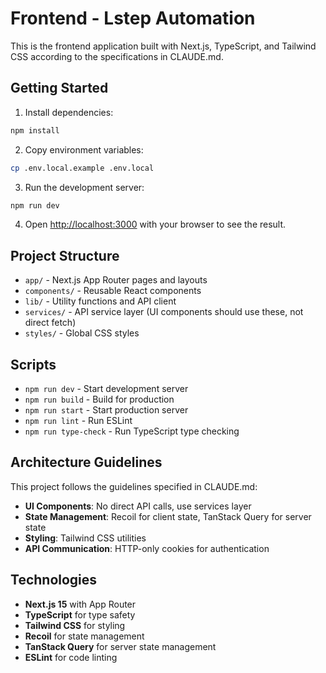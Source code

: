 # Frontend - Lstep Automation

This is the frontend application built with Next.js, TypeScript, and Tailwind CSS according to the specifications in CLAUDE.md.

## Getting Started

1. Install dependencies:
```bash
npm install
```

2. Copy environment variables:
```bash
cp .env.local.example .env.local
```

3. Run the development server:
```bash
npm run dev
```

4. Open [http://localhost:3000](http://localhost:3000) with your browser to see the result.

## Project Structure

- `app/` - Next.js App Router pages and layouts
- `components/` - Reusable React components
- `lib/` - Utility functions and API client
- `services/` - API service layer (UI components should use these, not direct fetch)
- `styles/` - Global CSS styles

## Scripts

- `npm run dev` - Start development server
- `npm run build` - Build for production
- `npm run start` - Start production server
- `npm run lint` - Run ESLint
- `npm run type-check` - Run TypeScript type checking

## Architecture Guidelines

This project follows the guidelines specified in CLAUDE.md:

- **UI Components**: No direct API calls, use services layer
- **State Management**: Recoil for client state, TanStack Query for server state
- **Styling**: Tailwind CSS utilities
- **API Communication**: HTTP-only cookies for authentication

## Technologies

- **Next.js 15** with App Router
- **TypeScript** for type safety
- **Tailwind CSS** for styling
- **Recoil** for state management
- **TanStack Query** for server state management
- **ESLint** for code linting